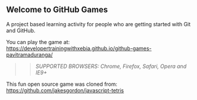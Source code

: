 ## Welcome to GitHub Games

A project based learning activity for people who are getting started with Git and GitHub.

You can play the game at: https://developertrainingwithxebia.github.io/github-games-pavitramaduranga/

>> _*SUPPORTED BROWSERS*: Chrome, Firefox, Safari, Opera and IE9+_

This fun open source game was cloned from: https://github.com/jakesgordon/javascript-tetris
